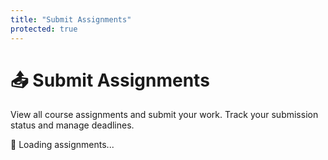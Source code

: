 ```yaml
---
title: "Submit Assignments"
protected: true
---
```


# 📤 Submit Assignments

View all course assignments and submit your work. Track your submission status and manage deadlines.

<!-- Authentication check -->
<div id="authCheck" style="display: none;">
<div class="auth-error">
<h3>🔐 Authentication Required</h3>
<p>Please log in to submit assignments.</p>
<button onclick="window.location.href='{{ .Site.BaseURL }}auth/login/'">Log In with GitHub</button>
</div>
</div>

<!-- Loading state -->
<div id="loadingState">
<div class="loading-message">
<p>🔄 Loading assignments...</p>
</div>
</div>

<!-- Main submissions interface -->
<div id="submissionsInterface" style="display: none;">

<!-- Summary stats -->
<div class="submissions-header">
<div class="stats-summary" id="submissionStats">
<div class="stat-item">
<span class="stat-number" id="totalItems">--</span>
<span class="stat-label">Total Items</span>
</div>
<div class="stat-item">
<span class="stat-number" id="submittedItems">--</span>
<span class="stat-label">Submitted</span>
</div>
<div class="stat-item">
<span class="stat-number" id="pendingItems">--</span>
<span class="stat-label">Pending</span>
</div>
<div class="stat-item">
<span class="stat-number" id="overdueItems">--</span>
<span class="stat-label">Overdue</span>
</div>
</div>
</div>

<!-- Filters and search -->
<div class="submissions-controls">
<div class="control-group">
<label for="moduleFilter">Module:</label>
<select id="moduleFilter">
<option value="all">All Modules</option>
</select>
</div>
<div class="control-group">
<label for="statusFilter">Status:</label>
<select id="statusFilter">
<option value="all">All Status</option>
<option value="not_submitted">Not Submitted</option>
<option value="submitted">Submitted</option>
<option value="graded">Graded</option>
<option value="overdue">Overdue</option>
</select>
</div>
<div class="control-group">
<input type="text" id="searchFilter" placeholder="🔍 Search assignments...">
</div>
</div>

<!-- Items list -->
<div id="itemsList" class="items-list">
<!-- Dynamically populated -->
</div>

</div>

<!-- Error state -->
<div id="errorState" style="display: none;">
<div class="error-message">
<h3>⚠️ Unable to Load Assignments</h3>
<p id="errorMessage"></p>
<button onclick="window.location.reload()">🔄 Retry</button>
</div>
</div>

